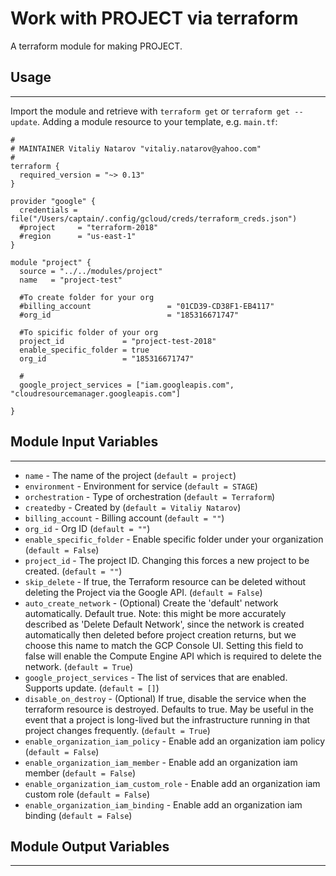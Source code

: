 # Work with PROJECT via terraform

A terraform module for making PROJECT.


## Usage
----------------------
Import the module and retrieve with ```terraform get``` or ```terraform get --update```. Adding a module resource to your template, e.g. `main.tf`:

```
#
# MAINTAINER Vitaliy Natarov "vitaliy.natarov@yahoo.com"
#
terraform {
  required_version = "~> 0.13"
}

provider "google" {
  credentials = file("/Users/captain/.config/gcloud/creds/terraform_creds.json")
  #project     = "terraform-2018"
  #region      = "us-east-1"
}

module "project" {
  source = "../../modules/project"
  name   = "project-test"

  #To create folder for your org
  #billing_account                 = "01CD39-CD38F1-EB4117"
  #org_id                          = "185316671747"

  #To spicific folder of your org
  project_id             = "project-test-2018"
  enable_specific_folder = true
  org_id                 = "185316671747"

  #
  google_project_services = ["iam.googleapis.com", "cloudresourcemanager.googleapis.com"]

}

```

## Module Input Variables
----------------------
- `name` -  The name of the project (`default = project`)
- `environment` - Environment for service (`default = STAGE`)
- `orchestration` - Type of orchestration (`default = Terraform`)
- `createdby` - Created by (`default = Vitaliy Natarov`)
- `billing_account` - Billing account (`default = ""`)
- `org_id` - Org ID (`default = ""`)
- `enable_specific_folder` - Enable specific folder under your organization (`default = False`)
- `project_id` - The project ID. Changing this forces a new project to be created. (`default = ""`)
- `skip_delete` - If true, the Terraform resource can be deleted without deleting the Project via the Google API. (`default = False`)
- `auto_create_network` - (Optional) Create the 'default' network automatically. Default true. Note: this might be more accurately described as 'Delete Default Network', since the network is created automatically then deleted before project creation returns, but we choose this name to match the GCP Console UI. Setting this field to false will enable the Compute Engine API which is required to delete the network. (`default = True`)
- `google_project_services` - The list of services that are enabled. Supports update. (`default = []`)
- `disable_on_destroy` - (Optional) If true, disable the service when the terraform resource is destroyed. Defaults to true. May be useful in the event that a project is long-lived but the infrastructure running in that project changes frequently. (`default = True`)
- `enable_organization_iam_policy` - Enable add an organization iam policy (`default = False`)
- `enable_organization_iam_member` - Enable add an organization iam member (`default = False`)
- `enable_organization_iam_custom_role` - Enable add an organization iam custom role (`default = False`)
- `enable_organization_iam_binding` - Enable add an organization iam binding (`default = False`)

## Module Output Variables
----------------------
